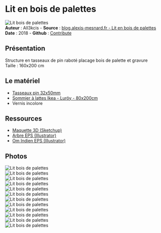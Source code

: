 # Lit en bois de palettes

![Lit bois de palettes](img/bandeau.jpg)  
**Auteur** : All3kcis - **Source** : [blog.alexis-mesnard.fr - Lit en bois de palettes](https://blog.alexis-mesnard.fr/pallets-bed/)  
**Date** : 2018 - **Github** : [Contribute](https://github.com/all3kcis/tutorials/tree/master/pallets-bed)

## Présentation
Structure en tasseaux de pin raboté placage bois de palette et gravure  
Taille : 160x200 cm

## Le matériel

- [Tasseaux pin 32x50mm](https://www.leroymerlin.fr/v3/p/produits/lot-de-6-tasseaux-sapin-petits-noeuds-brut-32-x-50-mm-l-2-4-m-e62068)
- [Sommier à lattes Ikea - Luröy - 80x200cm](https://www.ikea.com/fr/fr/catalog/products/50160208/?cid=fr%7cps%7cgo%7cPLA_CSS_Chambre_Matelas_G_S_X_X_P_PLA-Chambre_Matelas_G_S_X_X_P_PLA-50160208&gclid=EAIaIQobChMIwN2ArM7w4QIVRp3VCh3q1A8aEAQYAyABEgLFs_D_BwE&gclsrc=aw.ds#/30160209)
- Vernis incolore
  
## Ressources

- [Maquette 3D (Sketchup)](ressources/maquette-3D-lit.skp)
- [Arbre EPS (Illustrator)](ressources/arbre.eps)
- [Om Indien EPS (Illustrator)](ressources/om.eps)

## Photos  

![Lit bois de palettes](img/maquette-lit-morceaux.jpg)  
![Lit bois de palettes](img/maquette-3D-lit-structure.jpg)  
![Lit bois de palettes](img/maquette-3D-lit.png)  
![Lit bois de palettes](img/01.jpg)  
![Lit bois de palettes](img/02.jpg)  
![Lit bois de palettes](img/03.jpg)  
![Lit bois de palettes](img/04.jpg)  
![Lit bois de palettes](img/05.jpg)  
![Lit bois de palettes](img/06.jpg)  
![Lit bois de palettes](img/07.jpg)  
![Lit bois de palettes](img/08.jpg)  
![Lit bois de palettes](img/09.jpg)  